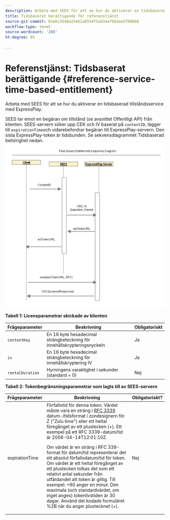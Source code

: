 ```yaml
---
description: Arbeta med SEES för att se hur du aktiverar en tidsbaserad tillståndsservice med ExpressPlay.
title: Tidsbaserat berättigande för referenstjänst
source-git-commit: 02ebc3548a254b2a6554f1ab34afbb3ea5f09bb8
workflow-type: tm+mt
source-wordcount: '260'
ht-degree: 0%

---
```


# Referenstjänst: Tidsbaserat berättigande {#reference-service-time-based-entitlement}

Arbeta med SEES för att se hur du aktiverar en tidsbaserad tillståndsservice med ExpressPlay.

SEES tar emot en begäran om tillstånd (se avsnittet Offentligt API) från klienten. SEES-servern söker upp CEK och IV baserat på `contentID`, lägger till `expirationTime`och vidarebefordrar begäran till ExpressPlay-servern. Den sista ExpressPlay-token är tidsbunden. Se sekvensdiagrammet Tidsbaserad behörighet nedan. ![](assets/fees-time-based.png)

**Tabell 1: Licensparametrar skickade av klienten**

| Frågeparameter | Beskrivning | Obligatoriskt |
|---|---|---|
| `contentKey` | En 16 byte hexadecimal strängbeteckning för innehållskrypteringsnyckeln | Ja |
| `iv` | En 16 byte hexadecimal strängbeteckning för innehållskryptering IV | Ja |
| `rentalDuration` | Hyrningens varaktighet i sekunder (standard = 0) | Nej |

**Tabell 2: Tokenbegränsningsparametrar som lagts till av SEES-servern**

<table id="table_E979FAD7A61A4832A46667301939FAEB">  
 <thead> 
  <tr> 
   <th class="entry"> Frågeparameter </th> 
   <th class="entry"> Beskrivning </th> 
   <th class="entry"> Obligatoriskt? </th> 
  </tr> 
 </thead>
 <tbody> 
  <tr> 
   <td><span class="codeph"> expirationTime</span> </td> 
   <td>Förfallotid för denna token. Värdet måste vara en sträng i <a href="https://www.ietf.org/rfc/rfc3339.txt" format="html" type="external"> RFC 3339</a> datum-/tidsformat i zondesignern för Z ("Zulu time") eller ett heltal föregånget av ett plustecken (+). Ett exempel på ett RFC 3339-datum/tid är <span class="codeph"> 2006-04-14T12:01:10Z</span>. <p>Om värdet är en sträng i RFC 339-format för datum/tid representerar det ett absolut förfallodatum/tid för token. Om värdet är ett heltal föregånget av ett plustecken tolkas det som ett relativt antal sekunder från utfärdandet att token är giltig. Till exempel: <span class="codeph"> +60</span> anger en minut. Den maximala (och standardvärdet, om inget anges) tokenlivstiden är 30 dagar. Använd det kodade formuläret %2B när du anger plustecknet (+). </p> </td> 
   <td> Nej </td> 
  </tr> 
 </tbody> 
</table>
